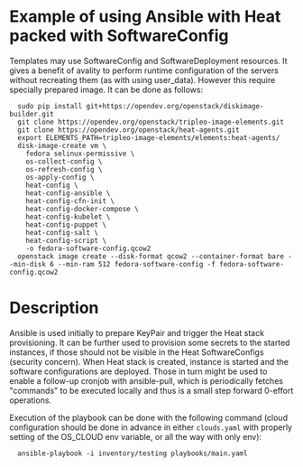 # Example of using Ansible with Heat packed with SoftwareConfig

Templates may use SoftwareConfig and SoftwareDeployment resources. It gives a benefit of avality to perform runtime configuration of the servers without recreating them (as with using user_data). However this require specially prepared image. It can be done as follows:
```
  sudo pip install git+https://opendev.org/openstack/diskimage-builder.git
  git clone https://opendev.org/openstack/tripleo-image-elements.git
  git clone https://opendev.org/openstack/heat-agents.git
  export ELEMENTS_PATH=tripleo-image-elements/elements:heat-agents/
  disk-image-create vm \
    fedora selinux-permissive \
    os-collect-config \
    os-refresh-config \
    os-apply-config \
    heat-config \
    heat-config-ansible \
    heat-config-cfn-init \
    heat-config-docker-compose \
    heat-config-kubelet \
    heat-config-puppet \
    heat-config-salt \
    heat-config-script \
    -o fedora-software-config.qcow2
  openstack image create --disk-format qcow2 --container-format bare --min-disk 6 --min-ram 512 fedora-software-config -f fedora-software-config.qcow2
```

# Description

Ansible is used initially to prepare KeyPair and trigger the Heat stack
provisioning. It can be further used to provision some secrets to the started
instances, if those should not be visible in the Heat SoftwareConfigs (security
concern). When Heat stack is created, instance is started and the software
configurations are deployed. Those in turn might be used to enable a follow-up
cronjob with ansible-pull, which is periodically fetches "commands" to be
executed locally and thus is a small step forward 0-effort operations.

Execution of the playbook can be done with the following command (cloud
configuration should be done in advance in either `clouds.yaml` with properly
setting of the OS_CLOUD env variable, or all the way with only env):

```
  ansible-playbook -i inventory/testing playbooks/main.yaml
```
